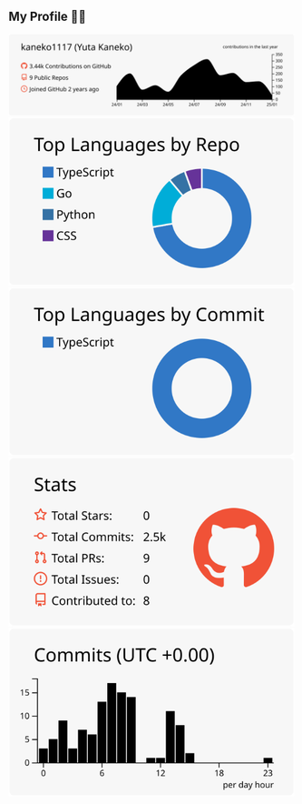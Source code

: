## My Profile 🧑‍💻

[![](https://raw.githubusercontent.com/kaneko1117/kaneko1117/main/profile-summary-card-output/swift/0-profile-details.svg)](https://github.com/vn7n24fzkq/github-profile-summary-cards)
[![](https://raw.githubusercontent.com/kaneko1117/kaneko1117/main/profile-summary-card-output/swift/1-repos-per-language.svg)](https://github.com/vn7n24fzkq/github-profile-summary-cards) 
[![](https://raw.githubusercontent.com/kaneko1117/kaneko1117/main/profile-summary-card-output/swift/2-most-commit-language.svg)](https://github.com/vn7n24fzkq/github-profile-summary-cards)
[![](https://raw.githubusercontent.com/kaneko1117/kaneko1117/main/profile-summary-card-output/swift/3-stats.svg)](https://github.com/vn7n24fzkq/github-profile-summary-cards) 
[![](https://raw.githubusercontent.com/kaneko1117/kaneko1117/main/profile-summary-card-output/swift/4-productive-time.svg)](https://github.com/vn7n24fzkq/github-profile-summary-cards)
